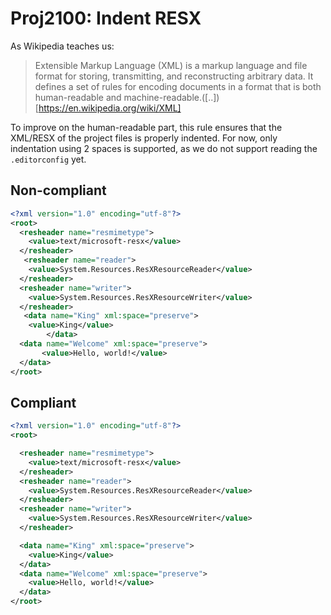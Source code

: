 # Proj2100: Indent RESX
As Wikipedia teaches us:
> Extensible Markup Language (XML) is a markup language and file format for
> storing, transmitting, and reconstructing arbitrary data. It defines a set of
> rules for encoding documents in a format that is both human-readable and
> machine-readable.([..])[https://en.wikipedia.org/wiki/XML]

To improve on the human-readable part, this rule ensures that the XML/RESX of the
project files is properly indented. For now, only indentation using 2 spaces 
is supported, as we do not support reading the `.editorconfig` yet.

## Non-compliant
``` xml
<?xml version="1.0" encoding="utf-8"?>
<root>
  <resheader name="resmimetype">
    <value>text/microsoft-resx</value>
  </resheader>
   <resheader name="reader">
    <value>System.Resources.ResXResourceReader</value>
  </resheader>
  <resheader name="writer">
    <value>System.Resources.ResXResourceWriter</value>
  </resheader>
   <data name="King" xml:space="preserve">
    <value>King</value>
		</data>
  <data name="Welcome" xml:space="preserve">
       <value>Hello, world!</value>
  </data>
</root>
```

## Compliant
``` xml
<?xml version="1.0" encoding="utf-8"?>
<root>

  <resheader name="resmimetype">
    <value>text/microsoft-resx</value>
  </resheader>
  <resheader name="reader">
    <value>System.Resources.ResXResourceReader</value>
  </resheader>
  <resheader name="writer">
    <value>System.Resources.ResXResourceWriter</value>
  </resheader>

  <data name="King" xml:space="preserve">
    <value>King</value>
  </data>
  <data name="Welcome" xml:space="preserve">
    <value>Hello, world!</value>
  </data>
</root>
```
